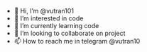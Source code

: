- 👋 Hi, I’m @vutran101
- 👀 I’m interested in code
- 🌱 I’m currently learning code
- 💞️ I’m looking to collaborate on project
- 📫 How to reach me in telegram @vutran10

<!---
vutran101/vutran101 is a ✨ special ✨ repository because its `README.md` (this file) appears on your GitHub profile.
You can click the Preview link to take a look at your changes.
--->
